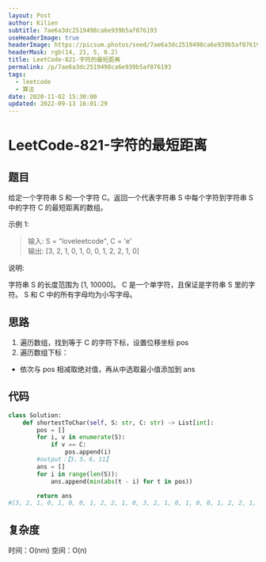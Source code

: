 ```yaml
---
layout: Post
author: Kilien
subtitle: 7ae6a3dc2519498ca6e939b5af076193
useHeaderImage: true
headerImage: https://picsum.photos/seed/7ae6a3dc2519498ca6e939b5af076193/1920/1080
headerMask: rgb(14, 21, 5, 0.2)
title: LeetCode-821-字符的最短距离
permalink: /p/7ae6a3dc2519498ca6e939b5af076193
tags:
  - leetcode
  - 算法
date: 2020-11-02 15:30:00
updated: 2022-09-13 16:01:29
---
```


# LeetCode-821-字符的最短距离

## 题目

给定一个字符串 S 和一个字符 C。返回一个代表字符串 S 中每个字符到字符串 S 中的字符 C 的最短距离的数组。

示例 1:

> 输入: S = "loveleetcode", C = 'e'\
> 输出: \[3, 2, 1, 0, 1, 0, 0, 1, 2, 2, 1, 0]

说明:

字符串 S 的长度范围为 \[1, 10000]。
C 是一个单字符，且保证是字符串 S 里的字符。
S 和 C 中的所有字母均为小写字母。

## 思路

1. 遍历数组，找到等于 C 的字符下标，设置位移坐标 pos
2. 遍历数组下标：

- 依次与 pos 相减取绝对值，再从中选取最小值添加到 ans

## 代码

```python
class Solution:
    def shortestToChar(self, S: str, C: str) -> List[int]:
        pos = []
        for i, v in enumerate(S):
            if v == C:
                pos.append(i)
        #output：【3，5，6，11】
        ans = []
        for i in range(len(S)):
            ans.append(min(abs(t - i) for t in pos))

        return ans
#[3, 2, 1, 0, 1, 0, 0, 1, 2, 2, 1, 0, 3, 2, 1, 0, 1, 0, 0, 1, 2, 2, 1, 0]
```

## 复杂度

时间：O(nm)
空间：O(n)

